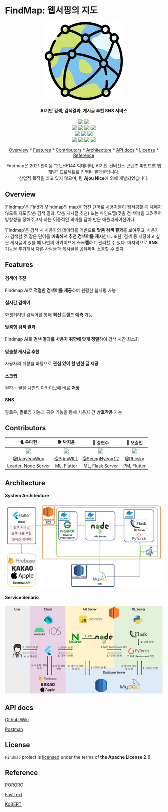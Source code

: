 # FindMap: 웹서핑의 지도

<div align="center">
<p align="center">
    <img src="assets/logo.png" alt="logo" width="250" height="250"/>
</p>
<h4 align="center">AI기반 검색, 검색결과, 게시글 추천 SNS 서비스</h4>
<p align="center">
    <a href="https://lab.hanium.or.kr/21_HF144/21_hf144/commits/main">
    <a href="https://lab.hanium.or.kr/21_HF144/21_hf144/blob/main/LICENSE">
        <img src="https://img.shields.io/badge/license-Apache--2.0-blue"></a>
    <a href="https://findmap.atlassian.net/">
        <img src="https://img.shields.io/static/v1?label=sprint 4&message=96%&color=green"></a>
    <br/>
    <img src="https://img.shields.io/badge/NPM-7.21.1-CB3837?style=flat-square&logo=npm"/>
    <img src="https://img.shields.io/badge/NodeJS-16.9-339933?style=flat-square&logo=Node.js"/>
    <img src="https://img.shields.io/badge/NginX-1.21.3-009639?style=flat-square&logo=nginx"/>
    <img src="https://img.shields.io/badge/MySQL-3.8-4479A1?style=flat-square&logo=mysql"/>
    <br/>
    <img src="https://img.shields.io/badge/Python-3.8-3776AB?style=flat-square&logo=python"/>
    <img src="https://img.shields.io/badge/Torch-1.8.1-EE4C2C?style=flat-square&logo=pytorch"/>
    <img src="https://img.shields.io/badge/Flask-2.0.2-000000?style=flat-square&logo=flask"/>
    <br/>
    <img src="https://img.shields.io/badge/Dart-2.15.0-0175C2?style=flat-square&logo=dart"/>
    <img src="https://img.shields.io/badge/Kotlin-1.3.50-0095D5?style=flat-square&logo=kotlin"/>
    <img src="https://img.shields.io/badge/Swift-4.2-FA7343?style=flat-square&logo=swift"/>
    <img src="https://img.shields.io/badge/Flutter-2.6.0-02569B?style=flat-square&logo=flutter"/>
</p>
<p align="center">
  <a href="#overview">Overview</a></a> * 
  <a href="#features">Features</a></a> * 
  <a href="#contributors">Contributors</a> * 
  <a href="#architecture">Architecture</a> * 
  <a href="#api-docs">API docs</a> *
  <a href="#license">License</a> * 
  <a href="#reference">Reference</a>
</p>
<p align="center">
    Findmap은 2021 한이음 "21_HF144 빅데이터, AI기반 컨버전스 콘텐츠 마인드맵 앱개발" 프로젝트로 진행된 결과물입니다.
    <br/>
    상업적 목적을 띄고 있지 않으며, 팀 <b>Ajou Nice</b>에 의해 개발되었습니다.
</p>
</div>



## Overview

‘Findmap’은 Find와 Mindmap의 map을 합친 단어로 사용자들이 웹서핑할 때 헤매지 않도록 지도(맞춤 검색 결과, 맞춤 게시글 추천) 또는 마인드맵(맞춤 검색어)을 그려주어 방향성을 정해주고자 하는 이중적인 의미를 담아 만든 애플리케이션이다. 

‘Findmap’은 검색 시 사용자의 데이터를 기반으로 **맞춤 검색 결과**를 보여주고, 사용자가 검색할 것 같은 단어를 **예측해서 추천 검색어를 제시**한다. 또한, 검색 중 저장하고 싶은 게시글이 있을 때 나만의 아카이브에 **스크랩**하고 관리할 수 있다. 마지막으로 **SNS** 기능을 추가해서 다른 사람들과 게시글을 공유하며 소통할 수 있다.

## Features

#### 검색어 추천

Findmap AI로 **적절한 검색어를 제공**하여 원활한 웹서핑 가능

#### 실시간 검색어

화젯거리인 검색어를 통해 **최신 트렌드 예측** 가능

#### 맞춤형 검색 결과

Findmap AI로 **검색 결과를 사용자 취향에 맞게 정렬**하여 검색 시간 최소화

####  맞춤형 게시글 추천

사용자의 취향을 바탕으로 **관심 있어 할 만한 글 제공**

#### 스크랩

원하는 글을 나만의 아카이브에 바로 **저장**

#### SNS

팔로우, 팔로잉 기능과 공유 기능을 통해 사용자 간 **상호작용** 가능

## Contributors

|                       **🐈 우다현**                        |                       **🐕 박지윤**                        |                       **🦅 승현수**                        |                       **🐣 오승민**                        |
| :-------------------------------------------------------: | :-------------------------------------------------------: | :-------------------------------------------------------: | :-------------------------------------------------------: |
| ![](https://avatars.githubusercontent.com/u/60066586?v=4) | ![](https://avatars.githubusercontent.com/u/51026374?v=4) | ![](https://avatars.githubusercontent.com/u/72781752?v=4) | ![](https://avatars.githubusercontent.com/u/53206234?v=4) |
|      [@DahyeonWoo](https://github.com/DahyeonWoo)       |         [@PrimWILL](https://github.com/PrimWILL)          |     [@SeungHyeon12](https://github.com/SeungHyeon12)      |           [@Rhcsky](https://github.com/rhcsky)            |
|                    Leader, Node Server                    |                        ML, Flutter                        |                     ML, Flask Server                      |                        PM, Flutter                        |

## Architecture
#### System Architecture
<p align="center">
    <img src="assets/system_architecture.png" alt="logo" width="600"/>
</p>

#### Service Senario
<p align="center">
    <img src="assets/service_senario.png" alt="logo" width="600"/>
</p>

## API docs

[Github Wiki](https://github.com/DahyeonWoo/FindMap/wiki)

[Postman](https://documenter.getpostman.com/view/15257087/UVJfkbFC)

## License

`Findmap` project is [licensed](./LICENSE) under the terms of **the Apache License 2.0**.

## Reference

[PORORO](https://github.com/kakaobrain/pororo)

[FastText](https://github.com/facebookresearch/fastText)

[KoBERT](https://github.com/SKTBrain/KoBERT)



